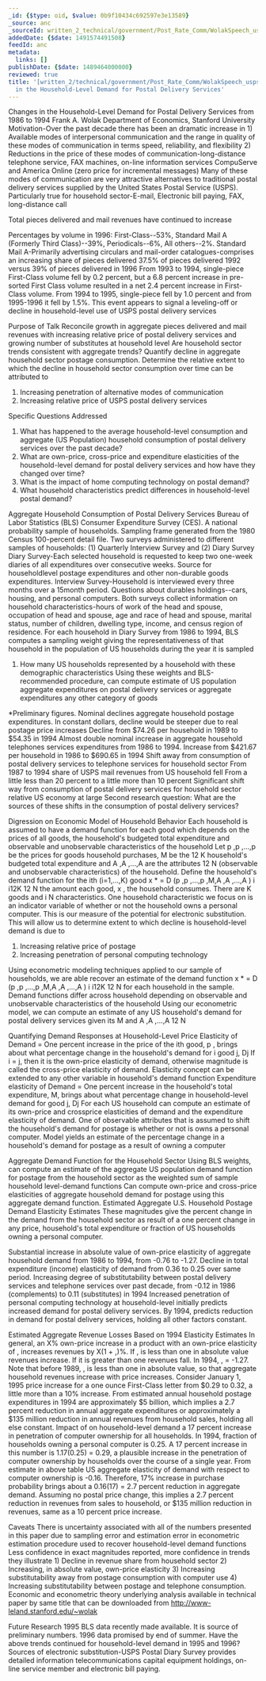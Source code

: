 ```yaml
---
_id: {$type: oid, $value: 0b9f10434c692597e3e13589}
_source: anc
_sourceId: written_2_technical/government/Post_Rate_Comm/WolakSpeech_usps.txt
addedDate: {$date: 1491574491508}
feedId: anc
metadata:
  links: []
publishDate: {$date: 1489464000000}
reviewed: true
title: '[written_2/technical/government/Post_Rate_Comm/WolakSpeech_usps.txt]  Changes
  in the Household-Level Demand for Postal Delivery Services'
---
```

Changes in the Household-Level Demand for Postal Delivery
Services from 1986 to 1994
Frank A. Wolak Department of Economics, <geo  id='5398590'>Stanford University</geo>
Motivation-Over the past decade there has been an dramatic
increase in 1) Available modes of interpersonal communication and
the range in quality of these modes of communication in terms
speed, reliability, and flexibility 2) Reductions in the price of
these modes of communication-long-distance telephone service, FAX
machines, on-line information services CompuServe and America
Online (zero price for incremental messages)
Many of these modes of communication are very attractive
alternatives to traditional postal delivery services supplied by
the United States Postal Service (USPS).
Particularly true for household sector-E-mail, Electronic bill
paying, FAX, long-distance call

Total pieces delivered and mail revenues have continued to
increase

Percentages by volume in 1996: First-Class--53%, Standard Mail A
(Formerly Third Class)--39%, Periodicals--6%, All others--2%.
Standard Mail A-Primarily advertising circulars and mail-order
catalogues-comprises an increasing share of pieces delivered
37.5% of pieces delivered 1992 versus 39% of pieces delivered in
1996
From 1993 to 1994, single-piece First-Class volume fell by 0.2
percent, but a 6.8 percent increase in pre-sorted First Class
volume resulted in a net 2.4 percent increase in First-Class
volume. From 1994 to 1995, single-piece fell by 1.0 percent and
from 1995-1996 it fell by 1.5%.
This event appears to signal a leveling-off or decline in
household-level use of USPS postal delivery services


Purpose of Talk
Reconcile growth in aggregate pieces delivered and mail revenues
with increasing relative price of postal delivery services and
growing number of substitutes at household level
Are household sector trends consistent with aggregate
trends?
Quantify decline in aggregate household sector postage
consumption.
Determine the relative extent to which the decline in household
sector
consumption over time can be attributed to
1) Increasing penetration of alternative modes of
communication
2) Increasing relative price of USPS postal delivery
services


Specific Questions Addressed
1) What has happened to the average household-level consumption
and aggregate (US Population) household consumption of postal
delivery services over the past decade?
2) What are own-price, cross-price and expenditure elasticities
of the household-level demand for postal delivery services and how
have they changed over time?
3) What is the impact of home computing technology on postal
demand?
4) What household characteristics predict differences in
household-level postal demand?


Aggregate Household Consumption of Postal Delivery
Services
Bureau of Labor Statistics (BLS) Consumer Expenditure Survey
(CES). A national probability sample of households. Sampling frame
generated from the 1980 Census 100-percent detail file.
Two surveys administered to different samples of households: (1)
Quarterly Interview Survey and (2) Diary Survey
Diary Survey-Each selected household is requested to keep two
one-week diaries of all expenditures over consecutive weeks. Source
for householdlevel postage expenditures and other non-durable goods
expenditures.
Interview Survey-Household is interviewed every three months
over a 15month period. Questions about durables holdings--cars,
housing, and personal computers.
Both surveys collect information on household
characteristics-hours of work of the head and spouse, occupation of
head and spouse, age and race of head and spouse, marital status,
number of children, dwelling type, income, and census region of
residence.
For each household in Diary Survey from 1986 to 1994, BLS
computes a sampling weight giving the representativeness of that
household in the population of US households during the year it is
sampled
1) How many US households represented by a household with
these
demographic characteristics
Using these weights and BLS-recommended procedure, can compute
estimate of US population aggregate expenditures on postal delivery
services or aggregate expenditures any other category of goods

*Preliminary figures. Nominal declines aggregate household
postage expenditures. In constant
dollars, decline would be steeper due to real postage price
increases Decline from $74.26 per household in 1989 to $54.35 in
1994
Almost double nominal increase in aggregate household telephones
services expenditures from 1986 to 1994.
Increase from $421.67 per household in 1986 to $690.65 in
1994
Shift away from consumption of postal delivery services to
telephone services for household sector
From 1987 to 1994 share of USPS mail revenues from US household
fell From a little less than 20 percent to a little more than 10
percent
Significant shift way from consumption of postal delivery
services for household sector relative US economy at large
Second research question: What are the sources of these shifts
in the consumption of postal delivery services?


Digression on Economic Model of Household Behavior
Each household is assumed to have a demand function for each
good which depends on the prices of all goods, the household&#x27;s
budgeted total expenditure and observable and unobservable
characteristics of the household
Let p ,p ,...,p be the prices for goods household purchases, M
be the
12 K
household&#x27;s budgeted total expenditure and A ,A ,...,A are the
attributes
12 N
(observable and unobservable characteristics) of the
household.
Define the household&#x27;s demand function for the ith (i=1,...,K)
good x * = D (p ,p ,...,p ,M,A ,A ,...,A )
i i12K 12 N
the amount each good, x , the household consumes. There are K
goods and
i
N characteristics.
One household characteristic we focus on is an indicator
variable of whether or not the household owns a personal computer.
This is our measure of the potential for electronic
substitution.
This will allow us to determine extent to which decline is
household-level
demand is due to
1) Increasing relative price of postage
2) Increasing penetration of personal computing technology

Using econometric modeling techniques applied to our sample of
households, we are able recover an estimate of the demand
function
x * = D (p ,p ,...,p ,M,A ,A ,...,A )
i i12K 12 N
for each household in the sample.
Demand functions differ across household depending on observable
and unobservable characteristics of the household
Using our econometric model, we can compute an estimate of any
US household&#x27;s demand for postal delivery services given its M and
A ,A ,...,A
12 N


Quantifying Demand Responses at Household-Level
Price Elasticity of Demand = One percent increase in the price
of the ith good, p , brings about what percentage change in the
household&#x27;s demand for
i
good j, Dj
If i = j, then it is the own-price elasticity of demand,
otherwise magnitude is called the cross-price elasticity of
demand.
Elasticity concept can be extended to any other variable in
household&#x27;s
demand function Expenditure elasticity of Demand = One percent
increase in the household&#x27;s total expenditure, M, brings about what
percentage change in household-level demand for good j, Dj
For each US household can compute an estimate of its own-price
and crossprice elasticities of demand and the expenditure
elasticity of demand.
One of observable attributes that is assumed to shift the
household&#x27;s demand
for postage is whether or not is owns a personal computer. Model
yields an estimate of the percentage change in a household&#x27;s demand
for postage as a result of owning a computer


Aggregate Demand Function for the Household Sector
Using BLS weights, can compute an estimate of the aggregate US
population demand function for postage from the household sector as
the weighted sum of sample household level-demand functions Can
compute own-price and cross-price elasticities of aggregate
household demand for postage using this aggregate demand
function.
Estimated Aggregate <ignore  id='undefined'>U.S.</ignore> Household Postage Demand Elasticity
Estimates These magnitudes give the percent change in the demand
from the household sector as result of a one percent change in any
price, household&#x27;s total expenditure or fraction of US households
owning a personal computer.

Substantial increase in absolute value of own-price elasticity
of aggregate household demand from 1986 to 1994, from -0.76 to
-1.27.
Decline in total expenditure (income) elasticity of demand from
0.36 to 0.25 over same period.
Increasing degree of substitutability between postal delivery
services and telephone services over past decade, from -0.12 in
1986 (complements) to
0.11 (substitutes) in 1994
Increased penetration of personal computing technology at
household-level
initially predicts increased demand for postal delivery
services.
By 1994, predicts reduction in demand for postal delivery
services,
holding all other factors constant.


Estimated Aggregate Revenue Losses Based on 1994 Elasticity
Estimates
In general, an X% own-price increase in a product with an
own-price elasticity of , increases revenues by X(1 + ,)%.
If , is less than one in absolute value revenues increase. If it
is greater than one revenues fall. In 1994, , = -1.27.
Note that before 1989, , is less than one in absolute value, so
that aggregate household revenues increase with price
increases.
Consider January 1, 1995 price increase for a one ounce
First-Class letter from $0.29 to 0.32, a little more than a 10%
increase.
From estimated annual household postage expenditures in 1994 are
approximately $5 billion, which implies a 2.7 percent reduction in
annual aggregate expenditures or approximately a $135 million
reduction in annual revenues from household sales, holding all else
constant.
Impact of on household-level demand a 17 percent increase in
penetration of computer ownership for all households.
In 1994, fraction of households owning a personal computer is
0.25.
A 17 percent increase in this number is 1.17(0.25) = 0.29, a
plausible increase in the penetration of computer ownership by
households over the course of a single year.
From estimate in above table US aggregate elasticity of demand
with respect to computer ownership is -0.16. Therefore, 17%
increase in purchase probability brings about a 0.16(17) = 2.7
percent reduction in aggregate demand.
Assuming no postal price change, this implies a 2.7 percent
reduction in revenues from sales to household, or $135 million
reduction in revenues, same as a 10 percent price increase.


Caveats
There is uncertainty associated with all of the numbers
presented in this paper due to sampling error and estimation error
in econometric estimation procedure used to recover household-level
demand functions
Less confidence in exact magnitudes reported, more confidence in
trends
they illustrate 1) Decline in revenue share from household
sector 2) Increasing, in absolute value, own-price elasticity 3)
Increasing substitutability away from postage consumption with
computer use 4) Increasing substitutability between postage and
telephone consumption.
Economic and econometric theory underlying analysis available in
technical paper by same title that can be downloaded from
http://www-leland.stanford.edu/~wolak


Future Research
1995 BLS data recently made available. It is source of
preliminary numbers. 1996 data promised by end of summer.
Have the above trends continued for household-level demand in
1995 and 1996?
Sources of electronic substitution-USPS Postal Diary Survey
provides detailed information telecommunications capital equipment
holdings, on-line service member and electronic bill paying.